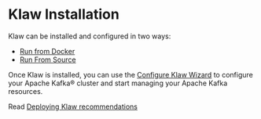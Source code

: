 # Klaw Installation

Klaw can be installed and configured in two ways:

- [Run from Docker](run-docker.md)
- [Run From Source](run-source.md)

Once Klaw is installed, you can use the [Configure Klaw Wizard](configure-klaw-wizard.md) to configure your Apache Kafka®
cluster and start managing your Apache Kafka resources.

Read [Deploying Klaw recommendations](deployklaw.md)
